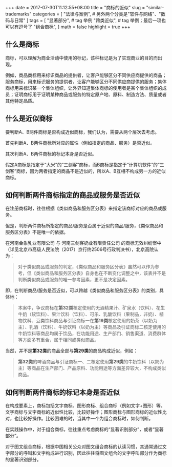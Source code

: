 +++
date = 2017-07-30T11:12:55+08:00 
title = "商标的近似"
slug = "similar-trademarks"
categories = [
    "法律与案例", # 另外两个分类是"软件与网络"、"数码与日常"
]
tags = [
    "显著部分", # tag 举例
    "跨类近似", # tag 举例；最后一项也可以有逗号了
    "组合商标",
]
math = false
highlight = true
+++

## 什么是商标
商标，可以理解为商业活动中使用的标记，该种标记是为了实现商业的目的而出现。

例如，商品商标用来标识商品的提供者，让客户能够区分不同供应商提供的商品；服务商标，用来标识服务的提供者，让客户能够区分不同供应商提供的服务；集体商标用来标识某一个集体组织，让外界知道集体商标的使用者是某个集体组织的成员；证明商标用于证明某种商品或服务的特定原产地、原料、制造方法、质量或者其他特定品质。

## 什么是近似商标
要判断A、B两件商标是否构成近似商标，我们认为，需要从两个层次去考虑。

首先判断A、B两件商标所对应的属性（例如指定的商品、服务）是否近似。

其次判断A、B两件商标的标记本身是否近似。

假定A商标是指定于“大米”的“三剑客”商标，而B商标是指定于“计算机软件”的“三剑客”商标，因为两者指定的商品不是近似的，所以A、B互相不构成另一方的近似商标。

## 如何判断两件商标指定的商品或服务是否近似
在注册商标时，往往根据《类似商品和服务区分表》来指定该商标对应的商品或服务。

但是，判断两件商标所指定的商品/服务是否属于近似的商品/服务，《类似商品和服务区分表》不是唯一的依据。

在河南金象乳业有限公司 与 河南三剑客奶业有限责任公司 的商标无效纠纷案中（详见北京市高级人民法院（2017）京行终2506号行政判决书），北京高院认为：

>对于类似商品或服务的判定，《类似商品和服务区分表》虽然可以作为参考，但《类似商品和服务区分表》自身也在不断变化调整之中，该表并不是判断类似商品或服务的唯一参考因素，更不是决定因素。

即，在判断商品/服务是否近似，可以跨越《类似商品和服务区分表》的类别，具体地：

>本案中，争议商标在**第32类**核定使用的无酒精果汁、矿泉水（饮料）、花生牛奶（软饮料）、果汁饮料（饮料）、可乐、乳酸饮料（果制品，非奶）、植物饮料、豆类饮料商品与引证商标一在**第19类**核定使用的奶茶（以奶为主）、乳酒（饮料）、牛奶饮料（以奶为主）等商品及引证商标二核定使用的牛奶饮料等商品均属于饮品，在功能用途、生产部门、销售渠道、消费群体等方面多有重合，属于相同或类似商品。

当然，并不是**第32类**的商品全部与**第29类**的商品构成近似，例如：

>**第32类**的啤酒商品与引证商标一、二核定使用**第29类**的牛奶饮料（以奶为主）等商品在生产部门、产品原料、功能用途等方面差异较大，不构成类似商品。

## 如何判断两件商标的标记本身是否近似
在构成要素上，商标包括文字商标、图形商标、组合商标（例如文字+图形）等。文字商标与文字商标的近似性比较，比较好操作；图形商标与图形商标的近似性比对，也比较好操作。比较困难的时，当其中一个为组合商标时，如何判断。

在实践操作中，对于组合商标，往往重点考虑商标的“显著识别部分”，或者“显著部分”。

对于图文组合商标，根据中国相关公众对图文组合商标的认读习惯，其通常通过文字部分的呼叫和文字构成进行识别，因此往往将图文组合的文字呼叫部分作为商标的显著识别部分。
